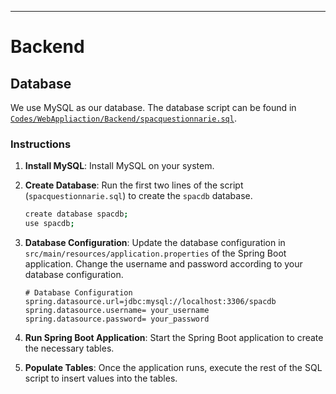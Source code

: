 
---

# Backend

## Database 

We use MySQL as our database. The database script can be found in [`Codes/WebAppliaction/Backend/spacquestionnarie.sql`](./Codes/WebAppliaction/Backend/spacquestionnarie.sql).

### Instructions

1. **Install MySQL**: Install MySQL on your system.

3. **Create Database**: Run the first two lines of the script (`spacquestionnarie.sql`) to create the `spacdb` database.

    ```bash
    create database spacdb;
    use spacdb;
    ```

4. **Database Configuration**: Update the database configuration in `src/main/resources/application.properties` of the Spring Boot application. Change the username and password according to your database configuration.

    ```properties
    # Database Configuration
    spring.datasource.url=jdbc:mysql://localhost:3306/spacdb
    spring.datasource.username= your_username
    spring.datasource.password= your_password
    ```

5. **Run Spring Boot Application**: Start the Spring Boot application to create the necessary tables.

6. **Populate Tables**: Once the application runs, execute the rest of the SQL script to insert values into the tables.


